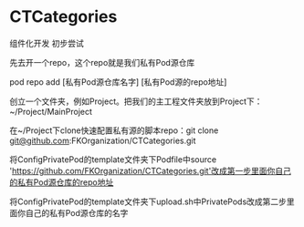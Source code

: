 # CTCategories
组件化开发 初步尝试

先去开一个repo，这个repo就是我们私有Pod源仓库

pod repo add [私有Pod源仓库名字] [私有Pod源的repo地址]

创立一个文件夹，例如Project。把我们的主工程文件夹放到Project下：~/Project/MainProject

在~/Project下clone快速配置私有源的脚本repo：git clone git@github.com:FKOrganization/CTCategories.git

将ConfigPrivatePod的template文件夹下Podfile中source 'https://github.com/FKOrganization/CTCategories.git'改成第一步里面你自己的私有Pod源仓库的repo地址

将ConfigPrivatePod的template文件夹下upload.sh中PrivatePods改成第二步里面你自己的私有Pod源仓库的名字
